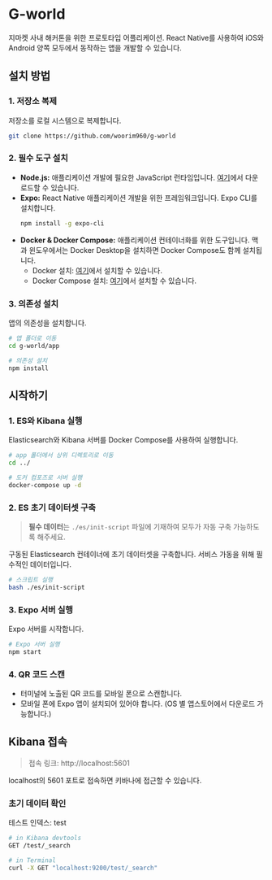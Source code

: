 # G-world

지마켓 사내 해커톤을 위한 프로토타입 어플리케이션. React Native를 사용하여 iOS와 Android 양쪽 모두에서 동작하는 앱을 개발할 수 있습니다.

## 설치 방법

### 1. 저장소 복제

저장소를 로컬 시스템으로 복제합니다.

```bash
git clone https://github.com/woorim960/g-world
```

### 2. 필수 도구 설치

- **Node.js:** 애플리케이션 개발에 필요한 JavaScript 런타임입니다. [여기](https://nodejs.org/en/download)에서 다운로드할 수 있습니다.
- **Expo:** React Native 애플리케이션 개발을 위한 프레임워크입니다. Expo CLI를 설치합니다.
  ```bash
  npm install -g expo-cli
  ```
- **Docker & Docker Compose:** 애플리케이션 컨테이너화를 위한 도구입니다. 맥과 윈도우에서는 Docker Desktop을 설치하면 Docker Compose도 함께 설치됩니다.
  - Docker 설치: [여기](https://docs.docker.com/get-docker/)에서 설치할 수 있습니다.
  - Docker Compose 설치: [여기](https://docs.docker.com/compose/install/)에서 설치할 수 있습니다.

### 3. 의존성 설치

앱의 의존성을 설치합니다.

```bash
# 앱 폴더로 이동
cd g-world/app

# 의존성 설치
npm install
```

## 시작하기

### 1. ES와 Kibana 실행

Elasticsearch와 Kibana 서버를 Docker Compose를 사용하여 실행합니다.

```bash
# app 폴더에서 상위 디렉토리로 이동
cd ../

# 도커 컴포즈로 서버 실행
docker-compose up -d
```

### 2. ES 초기 데이터셋 구축

> **필수 데이터**는 `./es/init-script` 파일에 기재하여 모두가 자동 구축 가능하도록 해주세요.

구동된 Elasticsearch 컨테이너에 초기 데이터셋을 구축합니다.
서비스 가동을 위해 필수적인 데이터입니다.

```bash
# 스크립트 실행
bash ./es/init-script
```

### 3. Expo 서버 실행

Expo 서버를 시작합니다.

```bash
# Expo 서버 실행
npm start
```

### 4. QR 코드 스캔

- 터미널에 노출된 QR 코드를 모바일 폰으로 스캔합니다.
- 모바일 폰에 Expo 앱이 설치되어 있어야 합니다. (OS 별 앱스토어에서 다운로드 가능합니다.)

## Kibana 접속

> 접속 링크: http://localhost:5601

localhost의 5601 포트로 접속하면 키바나에 접근할 수 있습니다.

### 초기 데이터 확인

테스트 인덱스: test

```bash
# in Kibana devtools
GET /test/_search

# in Terminal
curl -X GET "localhost:9200/test/_search"
```
